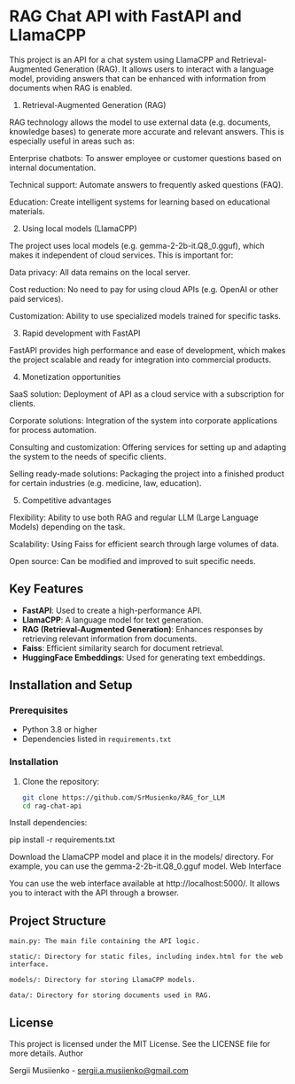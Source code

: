 
# RAG Chat API with FastAPI and LlamaCPP

This project is an API for a chat system using LlamaCPP and Retrieval-Augmented Generation (RAG). It allows users to interact with a language model, providing answers that can be enhanced with information from documents when RAG is enabled.
1. Retrieval-Augmented Generation (RAG)

RAG technology allows the model to use external data (e.g. documents, knowledge bases) to generate more accurate and relevant answers. This is especially useful in areas such as:

Enterprise chatbots: To answer employee or customer questions based on internal documentation.

Technical support: Automate answers to frequently asked questions (FAQ).

Education: Create intelligent systems for learning based on educational materials.

2. Using local models (LlamaCPP)

The project uses local models (e.g. gemma-2-2b-it.Q8_0.gguf), which makes it independent of cloud services. This is important for:

Data privacy: All data remains on the local server.

Cost reduction: No need to pay for using cloud APIs (e.g. OpenAI or other paid services).

Customization: Ability to use specialized models trained for specific tasks.

3. Rapid development with FastAPI

FastAPI provides high performance and ease of development, which makes the project scalable and ready for integration into commercial products.

4. Monetization opportunities

SaaS solution: Deployment of API as a cloud service with a subscription for clients.

Corporate solutions: Integration of the system into corporate applications for process automation.

Consulting and customization: Offering services for setting up and adapting the system to the needs of specific clients.

Selling ready-made solutions: Packaging the project into a finished product for certain industries (e.g. medicine, law, education).

5. Competitive advantages

Flexibility: Ability to use both RAG and regular LLM (Large Language Models) depending on the task.

Scalability: Using Faiss for efficient search through large volumes of data.

Open source: Can be modified and improved to suit specific needs.
## Key Features

- **FastAPI**: Used to create a high-performance API.
- **LlamaCPP**: A language model for text generation.
- **RAG (Retrieval-Augmented Generation)**: Enhances responses by retrieving relevant information from documents.
- **Faiss**: Efficient similarity search for document retrieval.
- **HuggingFace Embeddings**: Used for generating text embeddings.

## Installation and Setup

### Prerequisites

- Python 3.8 or higher
- Dependencies listed in `requirements.txt`

### Installation

1. Clone the repository:

   ```bash
   git clone https://github.com/SrMusienko/RAG_for_LLM
   cd rag-chat-api

Install dependencies:

pip install -r requirements.txt

Download the LlamaCPP model and place it in the models/ directory.
 For example, you can use the gemma-2-2b-it.Q8_0.gguf model.
 Web Interface

You can use the web interface available at http://localhost:5000/.
 It allows you to interact with the API through a browser.
## Project Structure

    main.py: The main file containing the API logic.

    static/: Directory for static files, including index.html for the web interface.

    models/: Directory for storing LlamaCPP models.

    data/: Directory for storing documents used in RAG.

## License

This project is licensed under the MIT License. See the LICENSE file for more details.
Author

Sergii Musiienko - sergii.a.musiienko@gmail.com